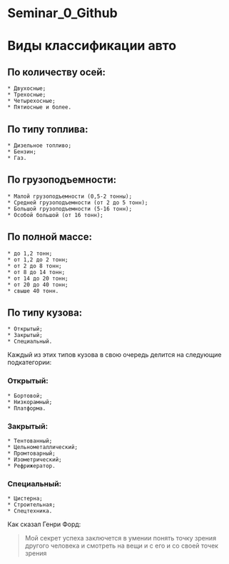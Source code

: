 # Seminar_0_Github
# Виды классификации авто
 
## По количеству осей:
	* Двухосные;
	* Трехосные;
	* Четырехосные;
	* Пятиосные и более.

## По типу топлива:
	* Дизельное топливо;
	* Бензин;
	* Газ.

## По грузоподъемности:
	* Малой грузоподъемности (0,5-2 тонны);
	* Средней грузоподъемности (от 2 до 5 тонн);
	* Большой грузоподъемности (5-16 тонн);
	* Особой большой (от 16 тонн);

## По полной массе:
	* до 1,2 тонн;
	* от 1,2 до 2 тонн;
	* от 2 до 8 тонн;
	* от 8 до 14 тонн;
	* от 14 до 20 тонн;
	* от 20 до 40 тонн;
	* свыше 40 тонн.

## По типу кузова:
	* Открытый;
	* Закрытый;
	* Специальный.

Каждый из этих типов кузова в свою очередь делится на следующие подкатегории:

### Открытый:
	* Бортовой;
	* Низкорамный;
	* Платформа.

### Закрытый:
	* Тентованный;
	* Цельнометаллический;
	* Промтоварный;
	* Изометрический;
	* Рефрижератор.

### Специальный:
	* Цистерна;
	* Строительная;
	* Спецтехника.
Как сказал Генри Форд:
> Мой секрет успеха заключется в умении понять 
> точку зрения другого человека и смотреть на вещи и с его и со своей точек зрения
